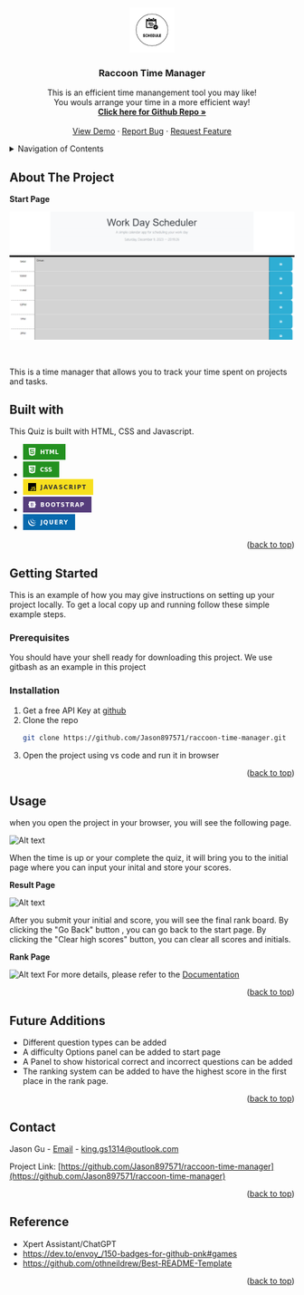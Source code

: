 <a id="readme-top"></a>


<div align="center">
  <a href="https://github.com/Jason897571/raccoon-time-manager">
    <img src="./Assets/image/logo.png" alt="Logo" width="80" height="80">
  </a>

  <h3 align="center">Raccoon Time Manager</h3>

  <p align="center">
    This is an efficient time manangement tool you may like! <br />You wouls arrange your time in a more efficient way!
    <br />
    <a href="https://github.com/Jason897571/raccoon-time-manager"><strong>Click here for Github Repo  »</strong></a>
    <br />
    <br />
    <a href="https://jason897571.github.io/raccoon-time-manager/">View Demo</a>
    ·
    <a href="https://github.com/Jason897571/raccoon-time-manager/issues">Report Bug</a>
    ·
    <a href="https://github.com/Jason897571/raccoon-time-manager/issues">Request Feature</a>
  </p>
</div>

<!-- TABLE OF CONTENTS -->
<details>
  <summary>Navigation of Contents</summary>
  <ol>
    <li>
      <a href="#about-the-project">About The Project</a>
      <ul>
        <li><a href="#built-with">Built With</a></li>
      </ul>
    </li>
    <li>
      <a href="#getting-started">Getting Started</a>
      <ul>
        <li><a href="#prerequisites">Prerequisites</a></li>
        <li><a href="#installation">Installation</a></li>
      </ul>
    </li>
    <li><a href="#usage">Usage</a></li>
    <li><a href="#contact">Contact</a></li>
    <li><a href="#future_additions">Future Additions</a></li>
    <li><a href="#reference">Reference</a></li>
  </ol>
</details>

<a id="#about-the-project"></a>
## About The Project

<p><strong>Start Page</strong></p>

![Alt text](./Assets/image/cover.png)

<br />

This is a time manager that allows you to track your time spent on projects and tasks.




<a id="#built-with"></a>
## Built with
This Quiz is built with HTML, CSS and Javascript.
* [![Alt text](./Assets/image/html.png)][HTML-url]
* [![Alt text](./Assets/image/css.png)][CSS-url]
* [![Alt text](./Assets/image/javascript.png)][Javascript-url]
* [![Alt text](./Assets/image/Bootstrap.png)][BootStrap-url]
* [![Alt text](./Assets/image/jQuery.png)][jQuery-url]

<p align="right">(<a href="#readme-top">back to top</a>)</p>

<a id="getting_started"></a>
## Getting Started

This is an example of how you may give instructions on setting up your project locally.
To get a local copy up and running follow these simple example steps.

<a id="prerequisities"></a>
### Prerequisites

You should have your shell ready for downloading this project. We use gitbash as an example in this project

<a id="installation"></a>
### Installation
1. Get a free API Key at [github](https://github.com/Jason897571/raccoon-time-manager#built-with)
2. Clone the repo
   ```sh
   git clone https://github.com/Jason897571/raccoon-time-manager.git
   ```
3. Open the project using vs code and run it in browser


<p align="right">(<a href="#readme-top">back to top</a>)</p>


<a id="usage"></a>
## Usage

when you open the project in your browser, you will see the following page.



![Alt text](./assets/images/quiz.png)

When the time is up or your complete the quiz, it will bring you to the initial page where you can input your inital and store your scores.

<p><strong>Result Page</strong></p>

![Alt text](./assets/images/result_page.png)

After you submit your initial and score, you will see the final rank board. By clicking the "Go Back" button , you can go back to the start page. By clicking the "Clear high scores" button, you can clear all scores and initials.



<p><strong>Rank Page </strong></p> 

![Alt text](./assets/images/rank_page.png)
For more details, please refer to the [Documentation](https://github.com/Jason897571/raccoon-time-manager)

<p align="right">(<a href="#readme-top">back to top</a>)</p>


<a id="future_additions"></a>
## Future Additions
* Different question types can be added
* A difficulty Options panel can be added to start page
* A Panel to show historical correct and incorrect questions can be added
* The ranking system can be added to have the highest score in the first place in the rank page.

<p align="right">(<a href="#readme-top">back to top</a>)</p>



<a id="contact"></a>
## Contact

Jason Gu - [Email](king.gs1314@outlook.com) - king.gs1314@outlook.com

Project Link: [https://github.com/Jason897571/raccoon-time-manager](https://github.com/Jason897571/raccoon-time-manager)

<p align="right">(<a href="#readme-top">back to top</a>)</p>

<a id="reference"></a>
## Reference
* Xpert Assistant/ChatGPT
* https://dev.to/envoy_/150-badges-for-github-pnk#games
* https://github.com/othneildrew/Best-README-Template


<p align="right">(<a href="#readme-top">back to top</a>)</p>

<!-- MARKDOWN LINKS & IMAGES -->
<!-- https://www.markdownguide.org/basic-syntax/#reference-style-links -->
[css-url]:https://img.shields.io/badge/CSS-239120?&style=for-the-badge&logo=css3&logoColor=white
[HTML-url]:https://img.shields.io/badge/HTML-239120?style=for-the-badge&logo=html5&logoColor=white
[Javascript-url]:https://img.shields.io/badge/JavaScript-F7DF1E?style=for-the-badge&logo=javascript&logoColor=black
[BootStrap-url]:https://img.shields.io/badge/Bootstrap-563D7C?style=for-the-badge&logo=bootstrap&logoColor=white
[jQuery-url]:https://img.shields.io/badge/jQuery-0769AD?style=for-the-badge&logo=jquery&logoColor=white